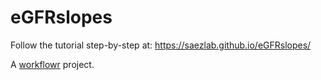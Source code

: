# eGFRslopes

Follow the tutorial step-by-step at: https://saezlab.github.io/eGFRslopes/

A [workflowr][] project.

[workflowr]: https://github.com/workflowr/workflowr
